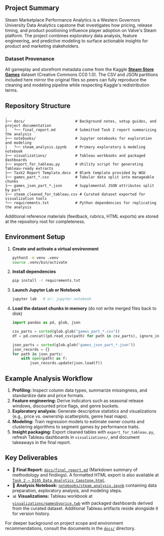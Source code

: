 ## Project Summary

Steam Marketplace Performance Analytics is a Western Governors University Data Analytics capstone that investigates how pricing, release timing, and product positioning influence player adoption on Valve's Steam platform. The project combines exploratory data analysis, feature engineering, and predictive modeling to surface actionable insights for product and marketing stakeholders.

### Dataset Provenance

All gameplay and storefront metadata come from the Kaggle [**Steam Store Games**](https://www.kaggle.com/datasets/nikdavis/steam-store-games) dataset (Creative Commons CC0 1.0). The CSV and JSON partitions included here mirror the original files so peers can fully reproduce the cleaning and modeling pipeline while respecting Kaggle's redistribution terms.

## Repository Structure

```
.
├── docs/                       # Background notes, setup guides, and project documentation
│   └── final_report.md         # Submitted Task 2 report summarizing the analysis
├── notebooks/                  # Jupyter notebooks for exploration and modeling
│   └── steam_analysis.ipynb    # Primary exploratory & modeling notebook
├── visualizations/             # Tableau workbooks and packaged dashboards
├── export_for_tableau.py       # Utility script for generating Tableau-ready extracts
├── Task2 Report Template.docx  # Blank template provided by WGU
├── games_part_*.csv            # Tabular data split into manageable chunks
├── games_json_part_*.json      # Supplemental JSON attributes split by part
├── steam_cleaned_for_tableau.csv # Curated dataset exported for visualization tools
└── requirements.txt            # Python dependencies for replicating the analysis
```
Additional reference materials (feedback, rubrics, HTML exports) are stored at the repository root for completeness.

## Environment Setup
1. **Create and activate a virtual environment**
   ```bash
   python3 -m venv .venv
   source .venv/bin/activate
   ```
2. **Install dependencies**
   ```bash
   pip install -r requirements.txt
   ```
3. **Launch Jupyter Lab or Notebook**
   ```bash
   jupyter lab   # or: jupyter notebook
   ```
4. **Load the dataset chunks in memory** (do not write merged files back to disk)
   ```python
   import pandas as pd, glob, json

   csv_parts = sorted(glob.glob("games_part_*.csv"))
   df = pd.concat((pd.read_csv(path) for path in csv_parts), ignore_index=True)

   json_parts = sorted(glob.glob("games_json_part_*.json"))
   json_records = {}
   for path in json_parts:
       with open(path) as f:
           json_records.update(json.load(f))
   ```

## Example Analysis Workflow
1. **Profiling:** Inspect column data types, summarize missingness, and standardize date and price formats.
2. **Feature engineering:** Derive indicators such as seasonal release windows, discounted price flags, and genre buckets.
3. **Exploratory analysis:** Generate descriptive statistics and visualizations (e.g., price vs. ownership scatterplots, genre heat maps).
4. **Modeling:** Train regression models to estimate owner counts and clustering algorithms to segment games by performance traits.
5. **Insight packaging:** Export cleaned tables with `export_for_tableau.py`, refresh Tableau dashboards in `visualizations/`, and document takeaways in the final report.

## Key Deliverables
- 📄 **Final Report:** [`docs/final_report.md`](docs/final_report.md) (Markdown summary of methodology and findings). A formatted HTML export is also available at [`Task 2 — D195 Data Analytics Capstone.html`](Task%202%20%E2%80%94%20D195%20Data%20Analytics%20Capstone.html).
- 📓 **Analysis Notebook:** [`notebooks/steam_analysis.ipynb`](notebooks/steam_analysis.ipynb) containing data preparation, exploratory analysis, and modeling steps.
- 📊 **Visualizations:** Tableau workbook at [`visualizations/gamesbyprice.twb`](visualizations/gamesbyprice.twb) with packaged dashboards derived from the curated dataset. Additional Tableau artifacts reside alongside it for version history.

For deeper background on project scope and environment recommendations, consult the documents in the [`docs/`](docs/README.md) directory.
